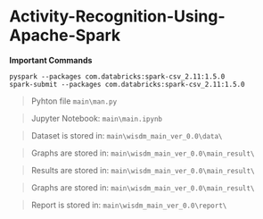 # Activity-Recognition-Using-Apache-Spark

**Important Commands** 

```
pyspark --packages com.databricks:spark-csv_2.11:1.5.0
spark-submit --packages com.databricks:spark-csv_2.11:1.5.0
```

> Pyhton file
    `main\man.py`

> Jupyter Notebook:
    `main\main.ipynb`

> Dataset is stored in:
    `main\wisdm_main_ver_0.0\data\`

> Graphs are stored in:
    `main\wisdm_main_ver_0.0\main_result\`

> Results are stored in:
    `main\wisdm_main_ver_0.0\main_result\`

> Graphs are stored in:
    `main\wisdm_main_ver_0.0\main_result\`

> Report is stored in:
    `main\wisdm_main_ver_0.0\report\`

